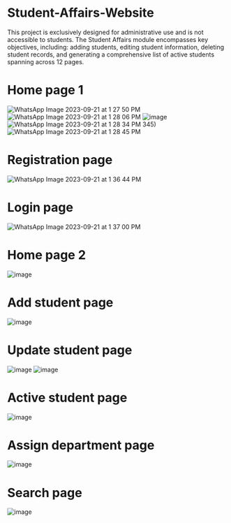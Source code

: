 # Student-Affairs-Website
This project is exclusively designed for administrative use and is not accessible to students. The Student Affairs module encompasses key objectives, including: adding students, editing student information, deleting student records, and generating a comprehensive list of active students spanning across 12 pages.

# Home page 1 

![WhatsApp Image 2023-09-21 at 1 27 50 PM](https://github.com/elkomy13/StudentAffairsWebsite.github.io/assets/97259226/7aa1bde4-e92b-4aa2-bf34-a66de9cd2c6e)
![WhatsApp Image 2023-09-21 at 1 28 06 PM](https://github.com/elkomy13/StudentAffairsWebsite.github.io/assets/97259226/b50ae47e-faac-4a72-8b42-4838a73a46f2)
![image](https://github.com/elkomy13/StudentAffairsWebsite.github.io/assets/97259226/093e7b1a-0672-4016-bcd6-15b5e2dea1f6)
![WhatsApp Image 2023-09-21 at 1 28 34 PM](https://github.com/elkomy13/StudentAffairsWebsite.github.io/assets/97259226/6a205415-dd5c-40a7-a049-3ca4f68c6ebf)
345)
![WhatsApp Image 2023-09-21 at 1 28 45 PM](https://github.com/elkomy13/StudentAffairsWebsite.github.io/assets/97259226/09150c9e-53ee-4a4d-8225-cb83a46a8625)


# Registration page

![WhatsApp Image 2023-09-21 at 1 36 44 PM](https://github.com/elkomy13/StudentAffairsWebsite.github.io/assets/97259226/82bc6e3b-bd07-4b93-a8ef-0b288d97a53d)


# Login page

![WhatsApp Image 2023-09-21 at 1 37 00 PM](https://github.com/elkomy13/StudentAffairsWebsite.github.io/assets/97259226/487be09e-4cf3-4b8a-8a4c-743f53dbac89)


# Home page 2

![image](https://github.com/elkomy13/StudentAffairsWebsite.github.io/assets/97259226/36284a09-08fc-40b5-aadd-ac57306f8cb3)

# Add student page

![image](https://github.com/elkomy13/StudentAffairsWebsite.github.io/assets/97259226/ce152ffd-35d5-42c4-a2ff-a8bdeeecedc4)

# Update student page
![image](https://github.com/elkomy13/StudentAffairsWebsite.github.io/assets/97259226/d616a09a-1d44-41c5-ac56-54b627c91f9d)
![image](https://github.com/elkomy13/StudentAffairsWebsite.github.io/assets/97259226/59aa8d2f-3c55-4af0-b8a1-7347d9246319)

# Active student page
![image](https://github.com/elkomy13/StudentAffairsWebsite.github.io/assets/97259226/3d4158f3-f0ae-4943-ac45-d7a81cb0d1d8)

# Assign department page
![image](https://github.com/elkomy13/StudentAffairsWebsite.github.io/assets/97259226/507196a2-430a-40ae-892c-49d2f3a25c00)

# Search page
![image](https://github.com/elkomy13/StudentAffairsWebsite.github.io/assets/97259226/790698df-6756-4423-9e40-dddb786b50e6)


